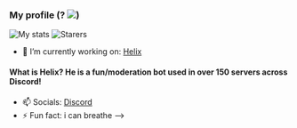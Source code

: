 ### My profile (? <img src="https://cdn.discordapp.com/emojis/264701195573133315.png">)

![My stats](https://github-readme-stats.vercel.app/api?username=4ngel2769&count_private=true&show_icons=true&include_all_commits=true&theme=dracula)
![Starers](https://github-readme-stats.vercel.app/api/top-langs/?username=4ngel2769&theme=blue-green)


- 🔭 I’m currently working on:
[Helix](https://crumberry.github.io/helixio)
#### What is Helix? He is a fun/moderation bot used in over 150 servers across Discord!

- 📫 Socials:
[Discord](https://discord.gg/cJ4uP2xF7h)
- ⚡ Fun fact: i can breathe
-->
